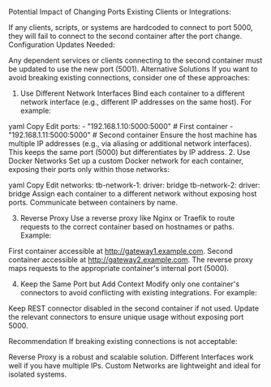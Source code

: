 Potential Impact of Changing Ports
Existing Clients or Integrations:

If any clients, scripts, or systems are hardcoded to connect to port 5000, they will fail to connect to the second container after the port change.
Configuration Updates Needed:

Any dependent services or clients connecting to the second container must be updated to use the new port (5001).
Alternative Solutions
If you want to avoid breaking existing connections, consider one of these approaches:

1. Use Different Network Interfaces
Bind each container to a different network interface (e.g., different IP addresses on the same host). For example:

yaml
Copy
Edit
ports:
    - "192.168.1.10:5000:5000" # First container
    - "192.168.1.11:5000:5000" # Second container
Ensure the host machine has multiple IP addresses (e.g., via aliasing or additional network interfaces).
This keeps the same port (5000) but differentiates by IP address.
2. Use Docker Networks
Set up a custom Docker network for each container, exposing their ports only within those networks:

yaml
Copy
Edit
networks:
  tb-network-1:
    driver: bridge
  tb-network-2:
    driver: bridge
Assign each container to a different network without exposing host ports. Communicate between containers by name.

3. Reverse Proxy
Use a reverse proxy like Nginx or Traefik to route requests to the correct container based on hostnames or paths. Example:

First container accessible at http://gateway1.example.com.
Second container accessible at http://gateway2.example.com.
The reverse proxy maps requests to the appropriate container's internal port (5000).

4. Keep the Same Port but Add Context
Modify only one container's connectors to avoid conflicting with existing integrations. For example:

Keep REST connector disabled in the second container if not used.
Update the relevant connectors to ensure unique usage without exposing port 5000.

Recommendation
If breaking existing connections is not acceptable:

Reverse Proxy is a robust and scalable solution.
Different Interfaces work well if you have multiple IPs.
Custom Networks are lightweight and ideal for isolated systems.

